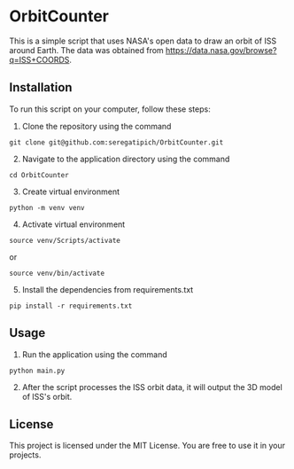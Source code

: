 # OrbitCounter

This is a simple script that uses NASA's open data to draw an orbit of ISS around Earth. The data was obtained from https://data.nasa.gov/browse?q=ISS+COORDS.

## Installation

To run this script on your computer, follow these steps:

1. Clone the repository using the command
```
git clone git@github.com:seregatipich/OrbitCounter.git
``` 
2. Navigate to the application directory using the command
```
cd OrbitCounter
``` 
3. Create virtual environment
```
python -m venv venv
```
4. Activate virtual environment
```
source venv/Scripts/activate
```
or
```
source venv/bin/activate
```
5. Install the dependencies from requirements.txt
```
pip install -r requirements.txt
```

## Usage

1. Run the application using the command
```
python main.py
```
2. After the script processes the ISS orbit data, it will output the 3D model of ISS's orbit.

## License

This project is licensed under the MIT License. You are free to use it in your projects.
